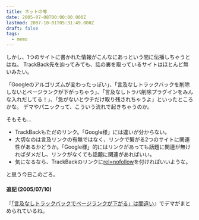 ```yaml
---
title: ネットの噂
date: 2005-07-08T00:00:00.000Z
lastmod: 2007-10-01T05:31:49.000Z
draft: false
tags:
  - memo
---
```


しかし、1つのサイトに書かれた情報がこんなにあっという間に伝播しちゃうとはね。 TrackBack先を辿ってみても、話の裏を取っているサイトはほとんど無いみたい。

「Googleのアルゴリズムが変わったっぽい」、「言及なしトラックバックを削除しないとページランクが下がっちゃう」、「言及なしトラバ削除プラグインをみんな入れだしてる！」、「急がないとウチだけ取り残されちゃうよ」といったところかな。 デマやパニックって、こういう流れで起きちゃうのか。

そもそも…

* TrackBackもただのリンク。「Google様」には違いが分からない。
* 大切なのは言及リンクの有無ではなく、リンクで繋がる2つのサイトに関連性があるかどうか。「Google様」的にはリンクがあっても話題に関連が無ければダメだし、リンクがなくても話題に関連があればいい。
* 気になるなら、TrackBackのリンクに[rel=nofollow](http://internet.watch.impress.co.jp/cda/news/2005/01/19/6119.html)を付ければいいような。

と思う今日このごろ。

#### 追記 (2005/07/10)

『[「言及なしトラックバックでページランクが下がる」は間違い](http://kotonoha.main.jp/2005/07/09trackback-google.html)』でデマがまとめられているね。
